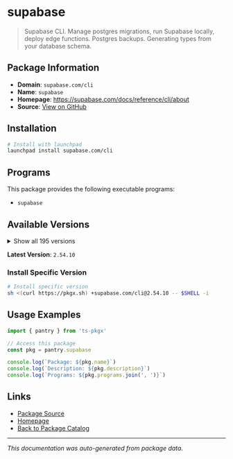 # supabase

> Supabase CLI. Manage postgres migrations, run Supabase locally, deploy edge functions. Postgres backups. Generating types from your database schema.

## Package Information

- **Domain**: `supabase.com/cli`
- **Name**: `supabase`
- **Homepage**: https://supabase.com/docs/reference/cli/about
- **Source**: [View on GitHub](https://github.com/pkgxdev/pantry/tree/main/projects/supabase.com/cli/package.yml)

## Installation

```bash
# Install with launchpad
launchpad install supabase.com/cli
```

## Programs

This package provides the following executable programs:

- `supabase`

## Available Versions

<details>
<summary>Show all 195 versions</summary>

- `2.54.10`, `2.53.6`, `2.51.0`, `2.48.3`, `2.47.2`
- `2.45.5`, `2.40.7`, `2.40.6`, `2.39.2`, `2.34.3`
- `2.33.9`, `2.33.7`, `2.33.5`, `2.33.4`, `2.33.3`
- `2.31.8`, `2.31.7`, `2.31.4`, `2.30.4`, `2.26.9`
- `2.24.3`, `2.23.4`, `2.22.12`, `2.22.6`, `2.22.4`
- `2.20.12`, `2.20.5`, `2.20.3`, `2.19.7`, `2.19.6`
- `2.19.5`, `2.15.8`, `2.12.1`, `2.12.0`, `2.9.6`
- `2.6.8`, `2.2.1`, `2.1.1`, `2.0.0`, `1.226.3`
- `1.223.10`, `1.223.7`, `1.219.2`, `1.219.0`, `1.215.0`
- `1.207.9`, `1.207.8`, `1.204.3`, `1.203.0`, `1.200.3`
- `1.192.5`, `1.191.3`, `1.190.0`, `1.188.4`, `1.187.10`
- `1.187.8`, `1.187.3`, `1.183.5`, `1.178.2`, `1.176.10`
- `1.176.9`, `1.176.4`, `1.176.2`, `1.172.2`, `1.169.8`
- `1.169.6`, `1.167.4`, `1.165.0`, `1.164.1`, `1.163.6`
- `1.163.2`, `1.162.4`, `1.161.0`, `1.159.1`, `1.157.2`
- `1.157.1`, `1.153.4`, `1.153.1`, `1.151.1`, `1.150.0`
- `1.149.4`, `1.148.6`, `1.145.4`, `1.145.2`, `1.142.2`
- `1.142.1`, `1.138.1`, `1.138.0`, `1.137.3`, `1.137.2`
- `1.137.1`, `1.137.0`, `1.136.3`, `1.136.2`, `1.136.1`
- `1.136.0`, `1.135.0`, `1.134.8`, `1.134.6`, `1.134.5`
- `1.134.4`, `1.134.3`, `1.134.2`, `1.134.1`, `1.134.0`
- `1.133.3`, `1.133.2`, `1.133.1`, `1.133.0`, `1.132.1`
- `1.132.0`, `1.131.5`, `1.131.4`, `1.131.3`, `1.131.2`
- `1.131.1`, `1.131.0`, `1.130.0`, `1.129.3`, `1.129.2`
- `1.129.1`, `1.129.0`, `1.128.1`, `1.128.0`, `1.127.4`
- `1.127.3`, `1.127.2`, `1.127.1`, `1.127.0`, `1.126.2`
- `1.126.1`, `1.126.0`, `1.125.0`, `1.124.2`, `1.124.1`
- `1.124.0`, `1.123.6`, `1.123.5`, `1.123.4`, `1.123.3`
- `1.123.2`, `1.123.1`, `1.123.0`, `1.122.0`, `1.121.1`
- `1.121.0`, `1.120.0`, `1.119.1`, `1.119.0`, `1.118.2`
- `1.118.1`, `1.118.0`, `1.117.1`, `1.117.0`, `1.116.1`
- `1.116.0`, `1.115.5`, `1.115.4`, `1.115.3`, `1.115.2`
- `1.115.1`, `1.115.0`, `1.114.1`, `1.114.0`, `1.113.3`
- `1.113.2`, `1.113.1`, `1.113.0`, `1.112.2`, `1.112.1`
- `1.112.0`, `1.111.4`, `1.111.3`, `1.111.2`, `1.111.1`
- `1.111.0`, `1.110.3`, `1.110.2`, `1.110.1`, `1.110.0`
- `1.109.1`, `1.109.0`, `1.108.4`, `1.108.3`, `1.108.2`
- `1.108.1`, `1.108.0`, `1.107.1`, `1.107.0`, `1.106.1`
- `1.106.0`, `1.105.0`, `1.104.2`, `1.104.1`, `1.104.0`

</details>

**Latest Version**: `2.54.10`

### Install Specific Version

```bash
# Install specific version
sh <(curl https://pkgx.sh) +supabase.com/cli@2.54.10 -- $SHELL -i
```

## Usage Examples

```typescript
import { pantry } from 'ts-pkgx'

// Access this package
const pkg = pantry.supabase

console.log(`Package: ${pkg.name}`)
console.log(`Description: ${pkg.description}`)
console.log(`Programs: ${pkg.programs.join(', ')}`)
```

## Links

- [Package Source](https://github.com/pkgxdev/pantry/tree/main/projects/supabase.com/cli/package.yml)
- [Homepage](https://supabase.com/docs/reference/cli/about)
- [Back to Package Catalog](../../../package-catalog.md)

---

*This documentation was auto-generated from package data.*
